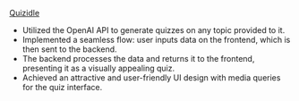 [Quizidle](https://quiz-app-umber-phi.vercel.app/ "Visit the Quizidle Website")

<!-- [![IMAGE ALT TEXT HERE](https://img.youtube.com/vi/YOUTUBE_VIDEO_ID_HERE/0.jpg)](https://www.youtube.com/watch?v=YOUTUBE_VIDEO_ID_HERE) -->

- Utilized the OpenAI API to generate quizzes on any topic provided to it.
- Implemented a seamless flow: user inputs data on the frontend, which is then sent to the backend.
- The backend processes the data and returns it to the frontend, presenting it as a visually appealing quiz.
- Achieved an attractive and user-friendly UI design with media queries for the quiz interface.
